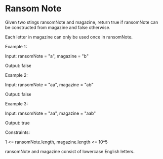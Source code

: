 # Ransom Note

Given two stings ransomNote and magazine, return true if ransomNote can be constructed from magazine and false otherwise.

Each letter in magazine can only be used once in ransomNote.

 

Example 1:

Input: ransomNote = "a", magazine = "b"

Output: false

Example 2:

Input: ransomNote = "aa", magazine = "ab"

Output: false

Example 3:

Input: ransomNote = "aa", magazine = "aab"

Output: true
 

Constraints:

1 <= ransomNote.length, magazine.length <= 10^5

ransomNote and magazine consist of lowercase English letters.
